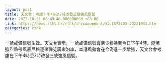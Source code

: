```yaml
---
layout: post
title: 天文台：考慮下午4時至7時改發三號強風信號
date: 2022-10-31 08:49:46.000000000 +08:00
link: https://news.rthk.hk/rthk/ch/component/k2/1673403-20221031.htm
categories: rthk
---
```


一號戒備信號生效。天文台表示，一號戒備信號會至少維持至今日下午4時。隨著強烈熱帶風暴尼格逐漸靠近廣東沿岸，本港風勢會在今晚進一步增強，天文台會考慮在下午4時至7時改發三號強風信號。
